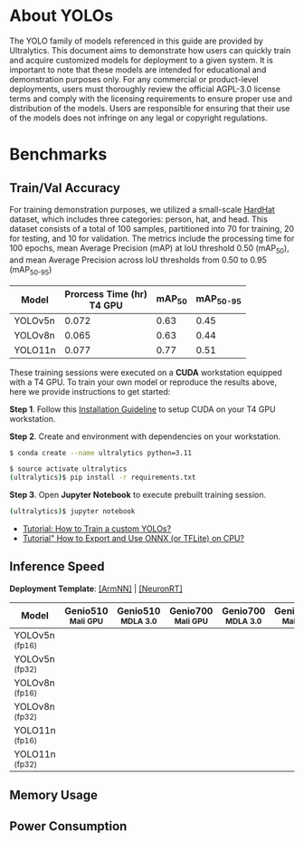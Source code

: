 # About YOLOs

The YOLO family of models referenced in this guide are provided by Ultralytics. This document aims to demonstrate how users can quickly train and acquire customized models for deployment to a given system. It is important to note that these models are intended for educational and demonstration purposes only. For any commercial or product-level deployments, users must thoroughly review the official AGPL-3.0 license terms and comply with the licensing requirements to ensure proper use and distribution of the models. Users are responsible for ensuring that their use of the models does not infringe on any legal or copyright regulations.

# Benchmarks
## Train/Val Accuracy

For training demonstration purposes, we utilized a small-scale [HardHat](https://itriaihub.blob.core.windows.net/github-download-resources/repository/ITRI-AI-Hub/datasets/HardHat_Dataset.YOLO.zip
) dataset, which includes three categories: person, hat, and head. This dataset consists of a total of 100 samples, partitioned into 70 for training, 20 for testing, and 10 for validation. The metrics include the processing time for 100 epochs, mean Average Precision (mAP) at IoU threshold 0.50 (mAP<sub>50</sub>), and mean Average Precision across IoU thresholds from 0.50 to 0.95 (mAP<sub>50-95</sub>)

|  Model     | Prorcess Time (hr)<br>T4 GPU   |  mAP<sub>50     |  mAP<sub>50-95     |
|------------|--------------------------------|-----------------|--------------------|
| YOLOv5n    |0.072                           |0.63             | 0.45               |
| YOLOv8n    |0.065                           |0.63             | 0.44               |
| YOLO11n    |0.077                           |0.77             | 0.51               |

These training sessions were executed on a **CUDA** workstation equipped with a T4 GPU. To train your own model or reproduce the results above, here we provide instructions to get started:

**Step 1**. Follow this [Installation Guideline](https://r300-ai.github.io/ITRI-AI-Hub/docs/pages/workstation/cuda.html) to setup CUDA on your T4 GPU workstation.

**Step 2**. Create and environment with dependencies on your workstation.
```bash
$ conda create --name ultralytics python=3.11
```
```bash
$ source activate ultralytics
(ultralytics)$ pip install -r requirements.txt
```

**Step 3**. Open **Jupyter Notebook** to execute prebuilt training session.
  ```bash
  (ultralytics)$ jupyter notebook
  ```

* [Tutorial: How to Train a custom YOLOs?](https://github.com/R300-AI/ITRI-AI-Hub/blob/main/Model-Zoo/Object-Detection/YOLOs/Train_YOLOs_on_Workstation.ipynb)
* [Tutorial" How to Export and Use ONNX (or TFLite) on CPU?](https://github.com/R300-AI/ITRI-AI-Hub/blob/main/Model-Zoo/Object-Detection/YOLOs/Delegate_Models_to_ONNX_and_TFLite.ipynb)

## Inference Speed 

**Deployment Template**: [[ArmNN]](https://github.com/R300-AI/ITRI-AI-Hub/tree/main/Model-Zoo/Detection/YOLOs/ArmNN) | [[NeuronRT]](https://github.com/R300-AI/ITRI-AI-Hub/tree/main/Model-Zoo/Detection/YOLOs/NeuronRT)

| Model               | Genio510<br><sub>Mali GPU | Genio510<br><sub>MDLA 3.0 | Genio700<br><sub>Mali GPU | Genio700<br><sub>MDLA 3.0 | Genio1200<br><sub>Mali GPU | Genio1200<br><sub>MDLA 2.0 |
|---------------------|-----------------------|-----------------------|-----------------------|-----------------------|------------------------|------------------------|
| YOLOv5n<sub> (fp16) |                       |                       |                       |                       |                        |:x:                     |
| YOLOv5n<sub> (fp32) |                       |                       |                       |                       |                        |:x:                     |
| YOLOv8n<sub> (fp16) |                       |                       |                       |                       |                        |:x:                     |
| YOLOv8n<sub> (fp32) |                       |                       |                       |                       |                        |:x:                     |
| YOLO11n<sub> (fp16) |                       |                       |                       |                       |                        |:x:                     |
| YOLO11n<sub> (fp32) |                       |                       |                       |                       |                        |:x:                     |

## Memory Usage
## Power Consumption
